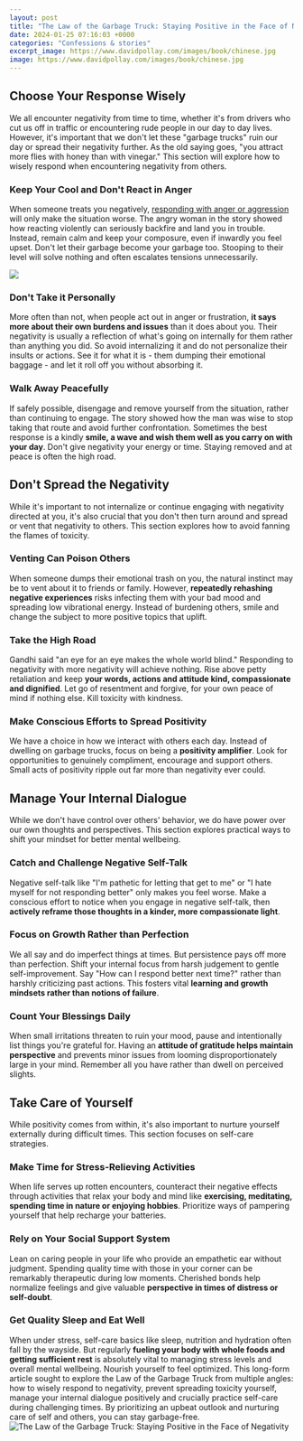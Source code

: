 ```yaml
---
layout: post
title: "The Law of the Garbage Truck: Staying Positive in the Face of Negativity"
date: 2024-01-25 07:16:03 +0000
categories: "Confessions & stories"
excerpt_image: https://www.davidpollay.com/images/book/chinese.jpg
image: https://www.davidpollay.com/images/book/chinese.jpg
---
```


## Choose Your Response Wisely
We all encounter negativity from time to time, whether it's from drivers who cut us off in traffic or encountering rude people in our day to day lives. However, it's important that we don't let these "garbage trucks" ruin our day or spread their negativity further. As the old saying goes, "you attract more flies with honey than with vinegar." This section will explore how to wisely respond when encountering negativity from others.
### Keep Your Cool and Don't React in Anger
When someone treats you negatively, [responding with anger or aggression](https://fistore.mysenprints.com/collection/aber) will only make the situation worse. The angry woman in the story showed how reacting violently can seriously backfire and land you in trouble. Instead, remain calm and keep your composure, even if inwardly you feel upset. Don't let their garbage become your garbage too. Stooping to their level will solve nothing and often escalates tensions unnecessarily.

![](http://www.davidpollay.com/images/book/the_law_of_the_garbage_truck.jpg)
### Don't Take it Personally 
More often than not, when people act out in anger or frustration, **it says more about their own burdens and issues** than it does about you. Their negativity is usually a reflection of what's going on internally for them rather than anything you did. So avoid internalizing it and do not personalize their insults or actions. See it for what it is - them dumping their emotional baggage - and let it roll off you without absorbing it.
### Walk Away Peacefully 
If safely possible, disengage and remove yourself from the situation, rather than continuing to engage. The story showed how the man was wise to stop taking that route and avoid further confrontation. Sometimes the best response is a kindly **smile, a wave and wish them well as you carry on with your day**. Don't give negativity your energy or time. Staying removed and at peace is often the high road.
## Don't Spread the Negativity 
While it's important to not internalize or continue engaging with negativity directed at you, it's also crucial that you don't then turn around and spread or vent that negativity to others. This section explores how to avoid fanning the flames of toxicity.
### Venting Can Poison Others
When someone dumps their emotional trash on you, the natural instinct may be to vent about it to friends or family. However, **repeatedly rehashing negative experiences** risks infecting them with your bad mood and spreading low vibrational energy. Instead of burdening others, smile and change the subject to more positive topics that uplift.
### Take the High Road 
Gandhi said "an eye for an eye makes the whole world blind." Responding to negativity with more negativity will achieve nothing. Rise above petty retaliation and keep **your words, actions and attitude kind, compassionate and dignified**. Let go of resentment and forgive, for your own peace of mind if nothing else. Kill toxicity with kindness.
### Make Conscious Efforts to Spread Positivity 
We have a choice in how we interact with others each day. Instead of dwelling on garbage trucks, focus on being a **positivity amplifier**. Look for opportunities to genuinely compliment, encourage and support others. Small acts of positivity ripple out far more than negativity ever could.
## Manage Your Internal Dialogue 
While we don't have control over others' behavior, we do have power over our own thoughts and perspectives. This section explores practical ways to shift your mindset for better mental wellbeing.
### Catch and Challenge Negative Self-Talk 
Negative self-talk like "I'm pathetic for letting that get to me" or "I hate myself for not responding better" only makes you feel worse. Make a conscious effort to notice when you engage in negative self-talk, then **actively reframe those thoughts in a kinder, more compassionate light**. 
### Focus on Growth Rather than Perfection 
We all say and do imperfect things at times. But persistence pays off more than perfection. Shift your internal focus from harsh judgement to gentle self-improvement. Say "How can I respond better next time?" rather than harshly criticizing past actions. This fosters vital **learning and growth mindsets rather than notions of failure**.
### Count Your Blessings Daily 
When small irritations threaten to ruin your mood, pause and intentionally list things you're grateful for. Having an **attitude of gratitude helps maintain perspective** and prevents minor issues from looming disproportionately large in your mind. Remember all you have rather than dwell on perceived slights.
## Take Care of Yourself 
While positivity comes from within, it's also important to nurture yourself externally during difficult times. This section focuses on self-care strategies. 
### Make Time for Stress-Relieving Activities 
When life serves up rotten encounters, counteract their negative effects through activities that relax your body and mind like **exercising, meditating, spending time in nature or enjoying hobbies**. Prioritize ways of pampering yourself that help recharge your batteries. 
### Rely on Your Social Support System 
Lean on caring people in your life who provide an empathetic ear without judgment. Spending quality time with those in your corner can be remarkably therapeutic during low moments. Cherished bonds help normalize feelings and give valuable **perspective in times of distress or self-doubt**.
### Get Quality Sleep and Eat Well 
When under stress, self-care basics like sleep, nutrition and hydration often fall by the wayside. But regularly **fueling your body with whole foods and getting sufficient rest** is absolutely vital to managing stress levels and overall mental wellbeing. Nourish yourself to feel optimized.
This long-form article sought to explore the Law of the Garbage Truck from multiple angles: how to wisely respond to negativity, prevent spreading toxicity yourself, manage your internal dialogue positively and crucially practice self-care during challenging times. By prioritizing an upbeat outlook and nurturing care of self and others, you can stay garbage-free.
![The Law of the Garbage Truck: Staying Positive in the Face of Negativity](https://www.davidpollay.com/images/book/chinese.jpg)